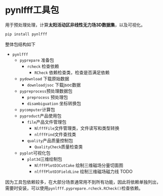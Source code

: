 # pynlfff工具包

用于预处理处理，计算**太阳活动区非线性无力场3D数据集**，以及可视化。

```bash
pip install pynlfff
```

整体包结构如下

+ `pynlfff`
  + `pyprepare`  准备包
    + `rcheck` 检查依赖
      + `RCheck` 依赖检查类，检查是否满足依赖
  + `pydownload` 下载原始数据
    + `downloadjsoc` 下载jsoc数据
  + `pypreprocess`预处理数据包
    + `preprocess` 预处理包
    + `disambiguation` 坐标转换包
  + `pycomputer`计算包
  + `pyproduct`产品使用包
    + `file`产品文件管理包
      + `NlfffFile`文件管理类，文件读写和类型转换
      + `nlfffFind`文件查找类
    + `quality`产品质量控制包
      + `QualityCheck`质量检查类
  + `pyplot`可视化包
    + `plot3d`三维绘制包
      + `NlfffPlotD3CutCake` 绘制三维磁场分量切面图
      + `nlfffPlotD3FieldLine` 绘制三维磁场磁力线 TODO

因为工具包依赖较多，在大部分场景通常用不到所有功能，因此将依赖单独列出，需要时安装，可以使用`pynlfff.pyprepare.rcheck.RCheck()`检查依赖。

